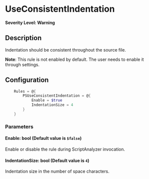 ﻿# UseConsistentIndentation
**Severity Level: Warning**

## Description
Indentation should be consistent throughout the source file.

**Note**: This rule is not enabled by default. The user needs to enable it through settings.

## Configuration
```powershell
    Rules = @{
        PSUseConsistentIndentation = @{
            Enable = $true
            IndentationSize = 4
        }
    }
```

### Parameters

#### Enable: bool (Default value is `$false`)
Enable or disable the rule during ScriptAnalyzer invocation.

#### IndentationSize: bool (Default value is `4`)
Indentation size in the number of space characters.

